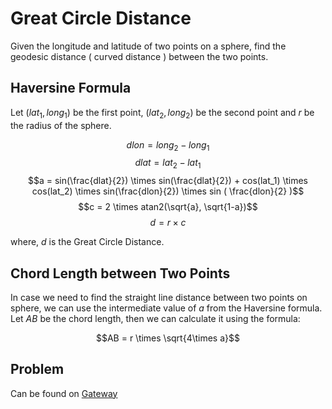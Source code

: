 # Great Circle Distance

Given the longitude and latitude of two points on a sphere, find the geodesic distance ( curved distance ) between the two points.

## Haversine Formula

Let $(lat_1,long_1)$ be the first point, $(lat_2,long_2)$ be the second point and $r$ be the radius of the sphere.

$$dlon = long_2 - long_1$$
$$dlat = lat_2 - lat_1$$
$$a = sin(\frac{dlat}{2}) \times sin(\frac{dlat}{2})  + cos(lat_1) \times cos(lat_2) \times sin(\frac{dlon}{2}) \times sin ( \frac{dlon}{2} )$$
$$c = 2 \times atan2(\sqrt{a}, \sqrt{1-a})$$
$$d = r \times c$$

where, $d$ is the Great Circle Distance.

## Chord Length between Two Points

In case we need to find the straight line distance between two points on sphere, we can use the intermediate value of $a$ from the Haversine formula. Let $AB$ be the chord length, then we can calculate it using the formula:

$$AB = r \times \sqrt{4\times a}$$

## Problem
Can be found on [Gateway](http://forthright48.com/gateway/getChildren/575a842c6d4c1b1000399240)
